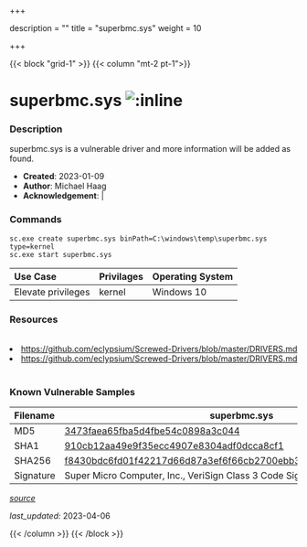 +++

description = ""
title = "superbmc.sys"
weight = 10

+++


{{< block "grid-1" >}}
{{< column "mt-2 pt-1">}}


# superbmc.sys ![:inline](/images/twitter_verified.png) 


### Description

superbmc.sys is a vulnerable driver and more information will be added as found.

- **Created**: 2023-01-09
- **Author**: Michael Haag
- **Acknowledgement**:  | [](https://twitter.com/)

### Commands

```
sc.exe create superbmc.sys binPath=C:\windows\temp\superbmc.sys type=kernel
sc.exe start superbmc.sys
```

| Use Case | Privilages | Operating System | 
|:---- | ---- | ---- |
| Elevate privileges | kernel | Windows 10 |

### Resources
<br>
<li><a href=" https://github.com/eclypsium/Screwed-Drivers/blob/master/DRIVERS.md"> https://github.com/eclypsium/Screwed-Drivers/blob/master/DRIVERS.md</a></li>
<li><a href="https://github.com/eclypsium/Screwed-Drivers/blob/master/DRIVERS.md">https://github.com/eclypsium/Screwed-Drivers/blob/master/DRIVERS.md</a></li>
<br>

### Known Vulnerable Samples

| Filename | superbmc.sys |
|:---- | ---- | 
| MD5 | <a href="https://www.virustotal.com/gui/file/3473faea65fba5d4fbe54c0898a3c044">3473faea65fba5d4fbe54c0898a3c044</a> |
| SHA1 | <a href="https://www.virustotal.com/gui/file/910cb12aa49e9f35ecc4907e8304adf0dcca8cf1">910cb12aa49e9f35ecc4907e8304adf0dcca8cf1</a> |
| SHA256 | <a href="https://www.virustotal.com/gui/file/f8430bdc6fd01f42217d66d87a3ef6f66cb2700ebb39c4f25c8b851858cc4b35">f8430bdc6fd01f42217d66d87a3ef6f66cb2700ebb39c4f25c8b851858cc4b35</a> |
| Signature | Super Micro Computer, Inc., VeriSign Class 3 Code Signing 2010 CA, VeriSign   |


[*source*](https://github.com/magicsword-io/LOLDrivers/tree/main/yaml/superbmc.yaml)

*last_updated:* 2023-04-06








{{< /column >}}
{{< /block >}}
